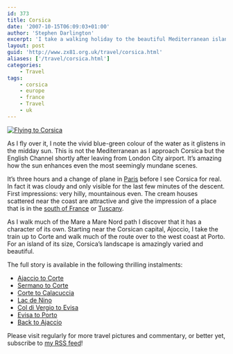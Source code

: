 ```yaml
---
id: 373
title: Corsica
date: '2007-10-15T06:09:03+01:00'
author: 'Stephen Darlington'
excerpt: 'I take a walking holiday to the beautiful Mediterranean island of Corsica.'
layout: post
guid: 'http://www.zx81.org.uk/travel/corsica.html'
aliases: ['/travel/corsica.html']
categories:
    - Travel
tags:
    - corsica
    - europe
    - france
    - Travel
    - uk
---
```


[![Flying to Corsica](https://i0.wp.com/farm8.staticflickr.com/7318/11994883293_918a0eee07.jpg?resize=500%2C375)](http://www.flickr.com/photos/stephendarlington/11994883293/ "Flying to Corsica by stephendarlington, on Flickr")

As I fly over it, I note the vivid blue-green colour of the water as it glistens in the midday sun. This is not the Mediterranean as I approach Corsica but the English Channel shortly after leaving from London City airport. It’s amazing how the sun enhances even the most seemingly mundane scenes.

It’s three hours and a change of plane in [Paris](/travel/paris-2006.html) before I see Corsica for real. In fact it was cloudy and only visible for the last few minutes of the descent. First impressions: very hilly, mountainous even. The cream houses scattered near the coast are attractive and give the impression of a place that is in the [south of France](/travel/alps-to-riviera-france-2005.html) or [Tuscany](/travel/italy2.html).

As I walk much of the Mare a Mare Nord path I discover that it has a character of its own. Starting near the Corsican capital, Ajoccio, I take the train up to Corte and walk much of the route over to the west coast at Porto. For an island of its size, Corsica’s landscape is amazingly varied and beautiful.

The full story is available in the following thrilling instalments:

- [Ajaccio to Corte](/travel/corsica-ajaccio-to-corte.html)
- [Sermano to Corte](/travel/corsica-sermano-to-corte.html)
- [Corte to Calacuccia](/travel/corsica-corte-to-calacuccia.html)
- [Lac de Nino](/travel/corsica-lac-de-nino.html)
- [Col di Vergio to Evisa](/travel/corsica-col-di-vergio-to-evisa.html)
- [Evisa to Porto](/travel/corsica-evisa-to-porto.html)
- [Back to Ajaccio](/travel/corsica-back-to-ajaccio.html)

Please visit regularly for more travel pictures and commentary, or better yet, subscribe to [my RSS feed](http://www.zx81.org.uk/feed/ "ZX81 RSS Feed")!